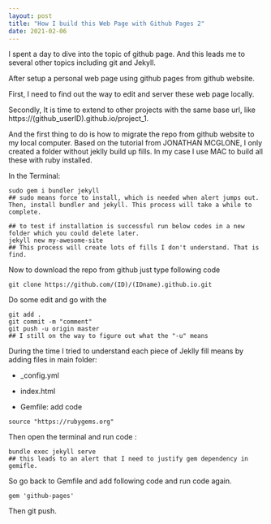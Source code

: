 ```yaml
---
layout: post
title: "How I build this Web Page with Github Pages 2"
date: 2021-02-06
---
```


I spent a day to dive into the topic of github page. And this leads me to several other topics including git and Jekyll. 

After setup a personal web page using github pages from github website. 

First, I need to find out the way to edit and server these web page locally. 

Secondly, It is time to extend to other projects with the same base url, like https://(github_userID).github.io/project_1. 

And the first thing to do is how to migrate the repo from github website to my local computer. Based on the tutorial from JONATHAN MCGLONE, I only created a folder without jeklly build up fills. In my case I use MAC to build all these with ruby installed. 

In the Terminal:

```
sudo gem i bundler jekyll 
## sudo means force to install, which is needed when alert jumps out. Then, install bundler and jekyll. This process will take a while to complete. 

## to test if installation is successful run below codes in a new folder which you could delete later. 
jekyll new my-awesome-site
## This process will create lots of fills I don't understand. That is find.

```

Now to download the repo from github just type following code

```
git clone https://github.com/(ID)/(IDname).github.io.git
```
Do some edit and go with the 

```
git add .
git commit -m "comment"
git push -u origin master
## I still on the way to figure out what the "-u" means
```

During the time I tried to understand each piece of Jeklly fill means by adding files in main folder:

- _config.yml
- index.html



- Gemfile: add code 
```
source "https://rubygems.org"
```
Then open the terminal and run code :
```
bundle exec jekyll serve 
## this leads to an alert that I need to justify gem dependency in gemifle. 
```
So go back to Gemfile and add following code and run code again. 
```
gem 'github-pages'
```

Then git push. 